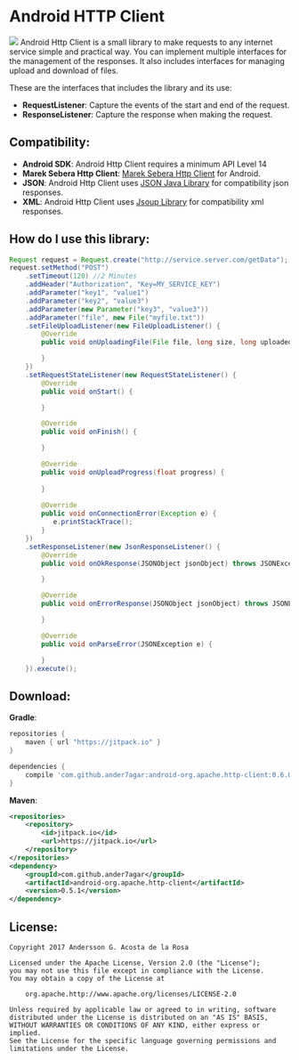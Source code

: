 Android HTTP Client
===================

[![](https://jitpack.io/v/ander7agar/android-http-client.svg)](https://jitpack.io/#ander7agar/android-http-client)
Android Http Client is a small library to make requests to any internet service simple and practical way.
You can implement multiple interfaces for the management of the responses. It also includes interfaces
for managing upload and download of files.

These are the interfaces that includes the library and its use:

- **RequestListener**: Capture the events of the start and end of the request.
- **ResponseListener**: Capture the response when making the request.


Compatibility:
--------------
- **Android SDK**: Android Http Client requires a minimum API Level 14
- **Marek Sebera Http Client**: [Marek Sebera Http Client](https://github.com/smarek/httpclient-android) for Android.
- **JSON**: Android Http Client uses [JSON Java Library](http://www.json.org/) for compatibility json responses.
- **XML**: Android Http Client uses [Jsoup Library](https://jsoup.org) for compatibility xml responses.


How do I use this library:
--------------------------

```java
Request request = Request.create("http://service.server.com/getData");
request.setMethod("POST")
    .setTimeout(120) //2 Minutes
    .addHeader("Authorization", "Key=MY_SERVICE_KEY")
    .addParameter("key1", "value1")
    .addParameter("key2", "value3")
    .addParameter(new Parameter("key3", "value3"))
    .addParameter("file", new File("myfile.txt"))
    .setFileUploadListener(new FileUploadListener() {
        @Override
        public void onUploadingFile(File file, long size, long uploaded) {

        }
    })
    .setRequestStateListener(new RequestStateListener() {
        @Override
        public void onStart() {

        }

        @Override
        public void onFinish() {

        }

        @Override
        public void onUploadProgress(float progress) {
            
        }
                    
        @Override
        public void onConnectionError(Exception e) {
           e.printStackTrace();
        }
    })
    .setResponseListener(new JsonResponseListener() {
        @Override
        public void onOkResponse(JSONObject jsonObject) throws JSONException {

        }

        @Override
        public void onErrorResponse(JSONObject jsonObject) throws JSONException {

        }

        @Override
        public void onParseError(JSONException e) {

        }
    }).execute();
 ```

Download:
---------

**Gradle**:

```gradle
repositories {
    maven { url "https://jitpack.io" }
}

dependencies {
    compile 'com.github.ander7agar:android-org.apache.http-client:0.6.0'
}
```

**Maven**:

```xml
<repositories>
    <repository>
        <id>jitpack.io</id>
        <url>https://jitpack.io</url>
	</repository>
</repositories>
<dependency>
    <groupId>com.github.ander7agar</groupId>
    <artifactId>android-org.apache.http-client</artifactId>
    <version>0.5.1</version>
</dependency>
```

License:
-------

```
Copyright 2017 Andersson G. Acosta de la Rosa

Licensed under the Apache License, Version 2.0 (the "License");
you may not use this file except in compliance with the License.
You may obtain a copy of the License at

    org.apache.http://www.apache.org/licenses/LICENSE-2.0

Unless required by applicable law or agreed to in writing, software
distributed under the License is distributed on an "AS IS" BASIS,
WITHOUT WARRANTIES OR CONDITIONS OF ANY KIND, either express or implied.
See the License for the specific language governing permissions and
limitations under the License.
```